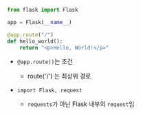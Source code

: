 ```python
from flask import Flask

app = Flask(__name__)

@app.route("/")
def hello_world():
    return "<p>Hello, World!</p>"
```

- `@app.route()`는 조건
  - route('/') 는 최상위 경로

- `import Flask, request`
  - `requests`가 아닌 Flask 내부의  `request`임
